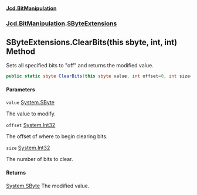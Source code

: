#### [Jcd.BitManipulation](index.md 'index')
### [Jcd.BitManipulation](Jcd.BitManipulation.md 'Jcd.BitManipulation').[SByteExtensions](Jcd.BitManipulation.SByteExtensions.md 'Jcd.BitManipulation.SByteExtensions')

## SByteExtensions.ClearBits(this sbyte, int, int) Method

Sets all specified bits to "off" and returns the modified value.

```csharp
public static sbyte ClearBits(this sbyte value, int offset=0, int size=8);
```
#### Parameters

<a name='Jcd.BitManipulation.SByteExtensions.ClearBits(thissbyte,int,int).value'></a>

`value` [System.SByte](https://docs.microsoft.com/en-us/dotnet/api/System.SByte 'System.SByte')

The value to modify.

<a name='Jcd.BitManipulation.SByteExtensions.ClearBits(thissbyte,int,int).offset'></a>

`offset` [System.Int32](https://docs.microsoft.com/en-us/dotnet/api/System.Int32 'System.Int32')

The offset of where to begin clearing bits.

<a name='Jcd.BitManipulation.SByteExtensions.ClearBits(thissbyte,int,int).size'></a>

`size` [System.Int32](https://docs.microsoft.com/en-us/dotnet/api/System.Int32 'System.Int32')

The number of bits to clear.

#### Returns
[System.SByte](https://docs.microsoft.com/en-us/dotnet/api/System.SByte 'System.SByte')
The modified value.